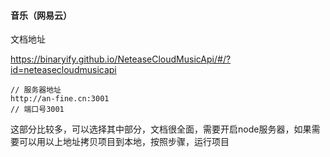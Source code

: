 #### 音乐（网易云）

文档地址

https://binaryify.github.io/NeteaseCloudMusicApi/#/?id=neteasecloudmusicapi

```
// 服务器地址
http://an-fine.cn:3001
// 端口号3001
```

这部分比较多，可以选择其中部分，文档很全面，需要开启node服务器，如果需要可以用以上地址拷贝项目到本地，按照步骤，运行项目